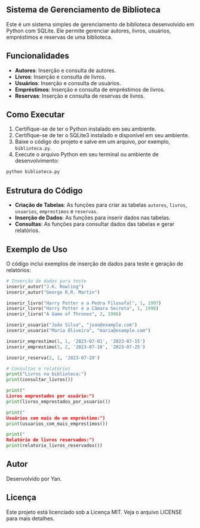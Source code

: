 ## Sistema de Gerenciamento de Biblioteca

Este é um sistema simples de gerenciamento de biblioteca desenvolvido em Python com SQLite. Ele permite gerenciar autores, livros, usuários, empréstimos e reservas de uma biblioteca.

## Funcionalidades

- **Autores**: Inserção e consulta de autores.
- **Livros**: Inserção e consulta de livros.
- **Usuários**: Inserção e consulta de usuários.
- **Empréstimos**: Inserção e consulta de empréstimos de livros.
- **Reservas**: Inserção e consulta de reservas de livros.

## Como Executar

1. Certifique-se de ter o Python instalado em seu ambiente.
2. Certifique-se de ter o SQLite3 instalado e disponível em seu ambiente.
3. Baixe o código do projeto e salve em um arquivo, por exemplo, `biblioteca.py`.
4. Execute o arquivo Python em seu terminal ou ambiente de desenvolvimento:

```bash
python biblioteca.py
```

## Estrutura do Código

- **Criação de Tabelas**: As funções para criar as tabelas `autores`, `livros`, `usuarios`, `emprestimos` e `reservas`.
- **Inserção de Dados**: As funções para inserir dados nas tabelas.
- **Consultas**: As funções para consultar dados das tabelas e gerar relatórios.

## Exemplo de Uso

O código inclui exemplos de inserção de dados para teste e geração de relatórios:

```python
# Inserção de dados para teste
inserir_autor("J.K. Rowling")
inserir_autor("George R.R. Martin")

inserir_livro("Harry Potter e a Pedra Filosofal", 1, 1997)
inserir_livro("Harry Potter e a Câmara Secreta", 1, 1998)
inserir_livro("A Game of Thrones", 2, 1996)

inserir_usuario("João Silva", "joao@example.com")
inserir_usuario("Maria Oliveira", "maria@example.com")

inserir_emprestimo(1, 1, '2023-07-01', '2023-07-15')
inserir_emprestimo(3, 2, '2023-07-10', '2023-07-25')

inserir_reserva(2, 1, '2023-07-20')

# Consultas e relatórios
print("Livros na biblioteca:")
print(consultar_livros())

print("
Livros emprestados por usuário:")
print(livros_emprestados_por_usuario())

print("
Usuários com mais de um empréstimo:")
print(usuarios_com_mais_emprestimos())

print("
Relatório de livros reservados:")
print(relatorio_livros_reservados())
```

## Autor

Desenvolvido por Yan.

## Licença

Este projeto está licenciado sob a Licença MIT. Veja o arquivo LICENSE para mais detalhes.
